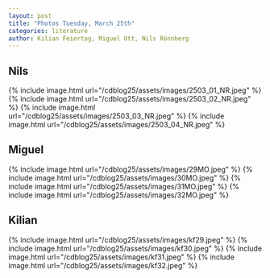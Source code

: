 ```yaml
---
layout: post
title: "Photos Tuesday, March 25th"
categories: literature
author: Kilian Feiertag, Miguel Ott, Nils Rönnberg
---
```


## Nils
{% include image.html url="/cdblog25/assets/images/2503_01_NR.jpeg" %}
{% include image.html url="/cdblog25/assets/images/2503_02_NR.jpeg" %}
{% include image.html url="/cdblog25/assets/images/2503_03_NR.jpeg" %}
{% include image.html url="/cdblog25/assets/images/2503_04_NR.jpeg" %}

## Miguel
{% include image.html url="/cdblog25/assets/images/29MO.jpeg" %}
{% include image.html url="/cdblog25/assets/images/30MO.jpeg" %}
{% include image.html url="/cdblog25/assets/images/31MO.jpeg" %}
{% include image.html url="/cdblog25/assets/images/32MO.jpeg" %}

## Kilian
{% include image.html url="/cdblog25/assets/images/kf29.jpeg" %}
{% include image.html url="/cdblog25/assets/images/kf30.jpeg" %}
{% include image.html url="/cdblog25/assets/images/kf31.jpeg" %}
{% include image.html url="/cdblog25/assets/images/kf32.jpeg" %}